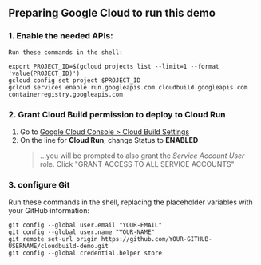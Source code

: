 ## Preparing Google Cloud to run this demo

### 1. Enable the needed APIs:
    Run these commands in the shell:
    
    export PROJECT_ID=$(gcloud projects list --limit=1 --format 'value(PROJECT_ID)')
    gcloud config set project $PROJECT_ID
    gcloud services enable run.googleapis.com cloudbuild.googleapis.com containerregistry.googleapis.com

### 2. Grant Cloud Build permission to deploy to Cloud Run
1. Go to [Google Cloud Console > Cloud Build Settings](https://console.cloud.google.com/cloud-build/settings)
1. On the line for **Cloud Run**, change Status to **ENABLED**
    > ...you will be prompted to also grant the *Service Account User* role. Click "GRANT ACCESS TO ALL SERVICE ACCOUNTS"

### 3. configure Git
Run these commands in the shell, replacing the placeholder variables with your GitHub information:
    
    git config --global user.email "YOUR-EMAIL"
    git config --global user.name "YOUR-NAME"
    git remote set-url origin https://github.com/YOUR-GITHUB-USERNAME/cloudbuild-demo.git
    git config --global credential.helper store
